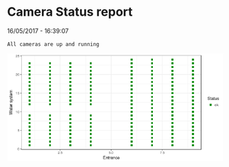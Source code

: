 Camera Status report
================
16/05/2017 - 16:39:07

    All cameras are up and running

![](camreport_files/figure-markdown_github/unnamed-chunk-2-1.png)
